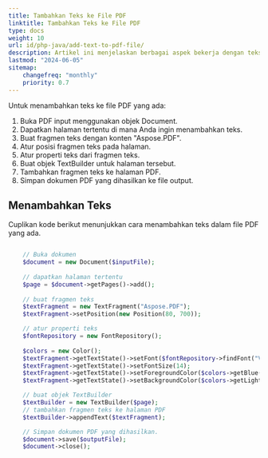 ```yaml
---
title: Tambahkan Teks ke File PDF
linktitle: Tambahkan Teks ke File PDF
type: docs
weight: 10
url: id/php-java/add-text-to-pdf-file/
description: Artikel ini menjelaskan berbagai aspek bekerja dengan teks di Aspose.PDF. Pelajari cara menambahkan teks ke PDF, menambahkan fragmen HTML, atau menggunakan font OTF kustom.
lastmod: "2024-06-05"
sitemap:
    changefreq: "monthly"
    priority: 0.7
---
```


Untuk menambahkan teks ke file PDF yang ada:

1. Buka PDF input menggunakan objek Document.
1. Dapatkan halaman tertentu di mana Anda ingin menambahkan teks.
1. Buat fragmen teks dengan konten "Aspose.PDF".
1. Atur posisi fragmen teks pada halaman.
1. Atur properti teks dari fragmen teks.
1. Buat objek TextBuilder untuk halaman tersebut.
1. Tambahkan fragmen teks ke halaman PDF.
4. Simpan dokumen PDF yang dihasilkan ke file output.

## Menambahkan Teks

Cuplikan kode berikut menunjukkan cara menambahkan teks dalam file PDF yang ada.

```php

    // Buka dokumen
    $document = new Document($inputFile);
    
    // dapatkan halaman tertentu
    $page = $document->getPages()->add();
    
    // buat fragmen teks
    $textFragment = new TextFragment("Aspose.PDF");
    $textFragment->setPosition(new Position(80, 700));

    // atur properti teks
    $fontRepository = new FontRepository();
    
    $colors = new Color();
    $textFragment->getTextState()->setFont($fontRepository->findFont("Verdana"));
    $textFragment->getTextState()->setFontSize(14);
    $textFragment->getTextState()->setForegroundColor($colors->getBlue());
    $textFragment->getTextState()->setBackgroundColor($colors->getLightGray());

    // buat objek TextBuilder
    $textBuilder = new TextBuilder($page);
    // tambahkan fragmen teks ke halaman PDF
    $textBuilder->appendText($textFragment);

    // Simpan dokumen PDF yang dihasilkan.
    $document->save($outputFile);
    $document->close();
```